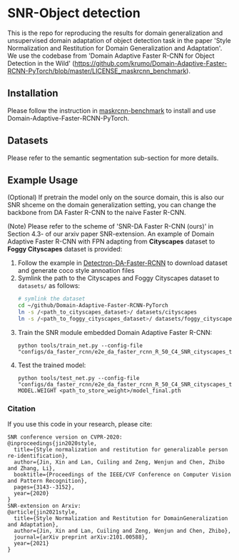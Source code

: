 # SNR-Object detection 

This is the repo for reproducing the results for domain generalization and unsupervised domain adaptation of object detection task in the paper 'Style Normalization and Restitution for Domain Generalization and Adaptation'. We use the codebase from 'Domain Adaptive Faster R-CNN for Object Detection in the Wild' (https://github.com/krumo/Domain-Adaptive-Faster-RCNN-PyTorch/blob/master/LICENSE_maskrcnn_benchmark).


## Installation

Please follow the instruction in [maskrcnn-benchmark](https://github.com/facebookresearch/maskrcnn-benchmark) to install and use Domain-Adaptive-Faster-RCNN-PyTorch.

## Datasets

Please refer to the semantic segmentation sub-section for more details.


## Example Usage
(Optional) If pretrain the model only on the source domain, this is also our SNR shceme on the domain generalization setting, you can change the backbone from DA Faster R-CNN to the naive Faster R-CNN. 

(Note) Please refer to the scheme of 'SNR-DA Faster R-CNN (ours)' in Section 4.3- of our arxiv paper SNR-extension.
An example of Domain Adaptive Faster R-CNN with FPN adapting from **Cityscapes** dataset to **Foggy Cityscapes** dataset is provided:
1. Follow the example in [Detectron-DA-Faster-RCNN](https://github.com/krumo/Detectron-DA-Faster-RCNN) to download dataset and generate coco style annoation files
2. Symlink the path to the Cityscapes and Foggy Cityscapes dataset to `datasets/` as follows:
    ```bash
    # symlink the dataset
    cd ~/github/Domain-Adaptive-Faster-RCNN-PyTorch
    ln -s /<path_to_cityscapes_dataset>/ datasets/cityscapes
    ln -s /<path_to_foggy_cityscapes_dataset>/ datasets/foggy_cityscapes
    ```
3. Train the SNR module embedded Domain Adaptive Faster R-CNN:
    ```
    python tools/train_net.py --config-file "configs/da_faster_rcnn/e2e_da_faster_rcnn_R_50_C4_SNR_cityscapes_to_foggy_cityscapes.yaml"
    ```
4. Test the trained model:
    ```
    python tools/test_net.py --config-file "configs/da_faster_rcnn/e2e_da_faster_rcnn_R_50_C4_SNR_cityscapes_to_foggy_cityscapes.yaml" MODEL.WEIGHT <path_to_store_weight>/model_final.pth
    ```
### Citation

If you use this code in your research, please cite:

```
SNR conference version on CVPR-2020:
@inproceedings{jin2020style,
  title={Style normalization and restitution for generalizable person re-identification},
  author={Jin, Xin and Lan, Cuiling and Zeng, Wenjun and Chen, Zhibo and Zhang, Li},
  booktitle={Proceedings of the IEEE/CVF Conference on Computer Vision and Pattern Recognition},
  pages={3143--3152},
  year={2020}
}
SNR-extension on Arxiv:
@article{jin2021style,
  title={Style Normalization and Restitution for DomainGeneralization and Adaptation},
  author={Jin, Xin and Lan, Cuiling and Zeng, Wenjun and Chen, Zhibo},
  journal={arXiv preprint arXiv:2101.00588},
  year={2021}
}
```